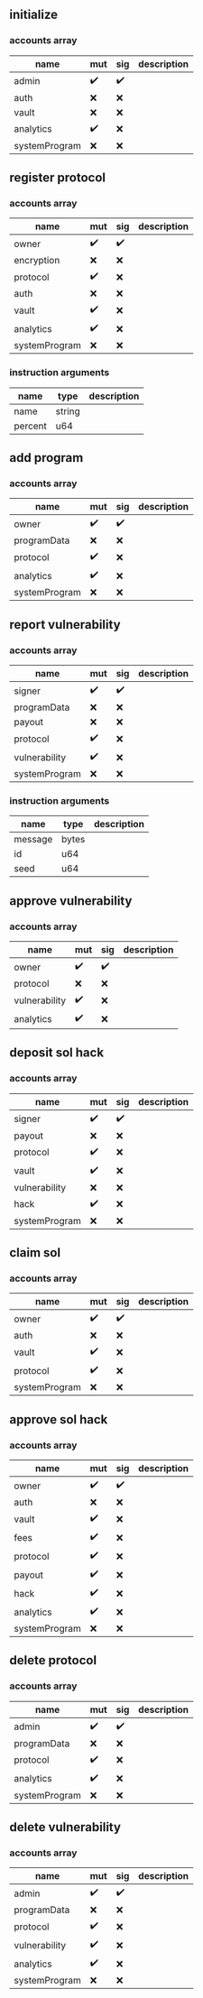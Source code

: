 ## initialize

### accounts array

| name          | mut | sig | description |
| ------------- | --- | --- | ----------- |
| admin         | ✔️  | ✔️  |             |
| auth          | ❌  | ❌  |             |
| vault         | ❌  | ❌  |             |
| analytics     | ✔️  | ❌  |             |
| systemProgram | ❌  | ❌  |             |

## register protocol

### accounts array

| name          | mut | sig | description |
| ------------- | --- | --- | ----------- |
| owner         | ✔️  | ✔️  |             |
| encryption    | ❌  | ❌  |             |
| protocol      | ✔️  | ❌  |             |
| auth          | ❌  | ❌  |             |
| vault         | ✔️  | ❌  |             |
| analytics     | ✔️  | ❌  |             |
| systemProgram | ❌  | ❌  |             |

### instruction arguments

| name    | type   | description |
| ------- | ------ | ----------- |
| name    | string |             |
| percent | u64    |             |

## add program

### accounts array

| name          | mut | sig | description |
| ------------- | --- | --- | ----------- |
| owner         | ✔️  | ✔️  |             |
| programData   | ❌  | ❌  |             |
| protocol      | ✔️  | ❌  |             |
| analytics     | ✔️  | ❌  |             |
| systemProgram | ❌  | ❌  |             |

## report vulnerability

### accounts array

| name          | mut | sig | description |
| ------------- | --- | --- | ----------- |
| signer        | ✔️  | ✔️  |             |
| programData   | ❌  | ❌  |             |
| payout        | ❌  | ❌  |             |
| protocol      | ✔️  | ❌  |             |
| vulnerability | ✔️  | ❌  |             |
| systemProgram | ❌  | ❌  |             |

### instruction arguments

| name    | type  | description |
| ------- | ----- | ----------- |
| message | bytes |             |
| id      | u64   |             |
| seed    | u64   |             |

## approve vulnerability

### accounts array

| name          | mut | sig | description |
| ------------- | --- | --- | ----------- |
| owner         | ✔️  | ✔️  |             |
| protocol      | ❌  | ❌  |             |
| vulnerability | ✔️  | ❌  |             |
| analytics     | ✔️  | ❌  |             |

## deposit sol hack

### accounts array

| name          | mut | sig | description |
| ------------- | --- | --- | ----------- |
| signer        | ✔️  | ✔️  |             |
| payout        | ❌  | ❌  |             |
| protocol      | ✔️  | ❌  |             |
| vault         | ✔️  | ❌  |             |
| vulnerability | ❌  | ❌  |             |
| hack          | ✔️  | ❌  |             |
| systemProgram | ❌  | ❌  |             |

## claim sol

### accounts array

| name          | mut | sig | description |
| ------------- | --- | --- | ----------- |
| owner         | ✔️  | ✔️  |             |
| auth          | ❌  | ❌  |             |
| vault         | ✔️  | ❌  |             |
| protocol      | ✔️  | ❌  |             |
| systemProgram | ❌  | ❌  |             |

## approve sol hack

### accounts array

| name          | mut | sig | description |
| ------------- | --- | --- | ----------- |
| owner         | ✔️  | ✔️  |             |
| auth          | ❌  | ❌  |             |
| vault         | ✔️  | ❌  |             |
| fees          | ✔️  | ❌  |             |
| protocol      | ✔️  | ❌  |             |
| payout        | ✔️  | ❌  |             |
| hack          | ✔️  | ❌  |             |
| analytics     | ✔️  | ❌  |             |
| systemProgram | ❌  | ❌  |             |

## delete protocol

### accounts array

| name          | mut | sig | description |
| ------------- | --- | --- | ----------- |
| admin         | ✔️  | ✔️  |             |
| programData   | ❌  | ❌  |             |
| protocol      | ✔️  | ❌  |             |
| analytics     | ✔️  | ❌  |             |
| systemProgram | ❌  | ❌  |             |

## delete vulnerability

### accounts array

| name          | mut | sig | description |
| ------------- | --- | --- | ----------- |
| admin         | ✔️  | ✔️  |             |
| programData   | ❌  | ❌  |             |
| protocol      | ✔️  | ❌  |             |
| vulnerability | ✔️  | ❌  |             |
| analytics     | ✔️  | ❌  |             |
| systemProgram | ❌  | ❌  |             |
